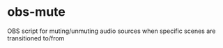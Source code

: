# obs-mute
OBS script for muting/unmuting audio sources when specific scenes are transitioned to/from
